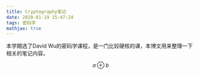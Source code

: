 ```yaml
---
title: Cryptography笔记
date: 2020-01-19 15:47:24
tags: 密码学
mathjax: true
---
```

本学期选了David Wu的密码学课程，是一门比较硬核的课，本博文用来整理一下相关的笔记内容。

$$ a \oplus b $$